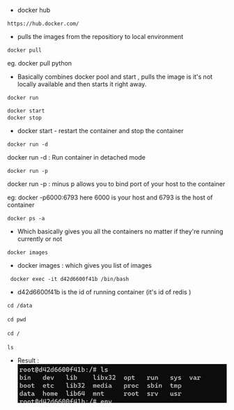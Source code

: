 - docker hub

```
https://hub.docker.com/
```

- pulls the images from the repositiory to local environment

```
docker pull
```

eg. docker pull python

- Basically combines docker pool and start , pulls the image is it's not locally available and then starts it right away.

```
docker run
```

```
docker start
docker stop
```

- docker start - restart the container and stop the container

```
docker run -d
```

docker run -d : Run container in detached mode

```
docker run -p
```

docker run -p : minus p allows you to bind port of your host to the container

eg: docker -p6000:6793
here 6000 is your host and 6793 is the host of container

```
docker ps -a
```

- Which basically gives you all the containers no matter if they're running currently or not

```
docker images

```

- docker images : which gives you list of images

```
 docker exec -it d42d6600f41b /bin/bash
```

- d42d6600f41b is the id of running container (it's id of redis )

```
cd /data

cd pwd

cd /

ls
```

- Result :
  <img src="./images/list.png">
